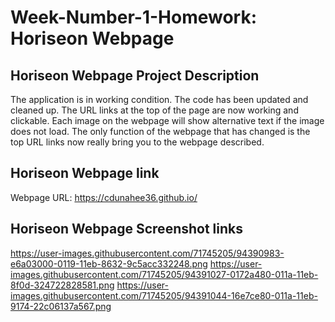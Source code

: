 # Week-Number-1-Homework: Horiseon Webpage


## Horiseon Webpage Project Description
The application is in working condition. The code has been updated and cleaned up.
The URL links at the top of the page are now working and clickable. 
Each image on the webpage will show alternative text if the image does not load.
The only function of the webpage that has changed is the top URL links now really bring you to the webpage described.

## Horiseon Webpage link 
Webpage URL: https://cdunahee36.github.io/

## Horiseon Webpage Screenshot links
https://user-images.githubusercontent.com/71745205/94390983-e6a03000-0119-11eb-8632-9c5acc332248.png
https://user-images.githubusercontent.com/71745205/94391027-0172a480-011a-11eb-8f0d-324722828581.png
https://user-images.githubusercontent.com/71745205/94391044-16e7ce80-011a-11eb-9174-22c06137a567.png